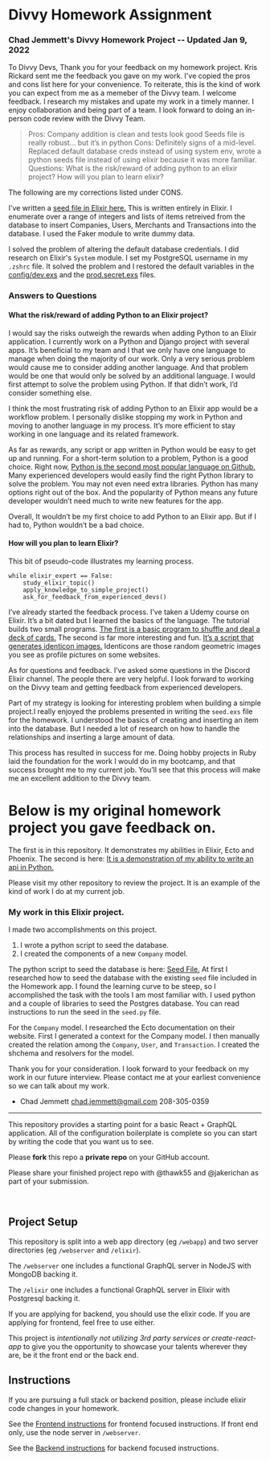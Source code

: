 # Divvy Homework Assignment

### Chad Jemmett's Divvy Homework Project -- Updated Jan 9, 2022

To Divvy Devs,
Thank you for your feedback on my homework project. Kris Rickard sent me the feedback you gave on my work. I've copied
the pros and cons list here for your convenience.
To reiterate, this is the kind of work you can expect from me as a memeber of the Divvy team. I welcome feedback. I
research my mistakes and upate my work in a timely manner. I enjoy collaboration and being part of a team. I look
forward to doing an in-person code review with the Divvy Team.

> Pros:
> Company addition is clean and tests look good
> Seeds file is really robust… but it’s in python
> Cons:
> Definitely signs of a mid-level. Replaced default database creds instead of using system env, wrote a python seeds file instead of using elixir because it was more familiar.
> Questions:
> What is the risk/reward of adding python to an elixir project?
> How will you plan to learn elixir?

The following are my corrections listed under CONS.

I've written a [seed file in Elixir here.](https://github.com/ceejaay/web-homework/blob/master/elixir/priv/repo/seeds.exs)
This is written entirely in Elixir. I enumerate over a range of integers and lists of items retreived from the database
to insert Companies, Users, Merchants and Transactions into the database. I used the Faker module to write dummy data.

I solved the problem of altering the default database credentials. I did research on Elixir's `System` module. I
set my PostgreSQL username in my `.zshrc` file. It solved the problem and I restored the default variables in the
[config/dev.exs](https://github.com/ceejaay/web-homework/blob/master/elixir/config/dev.exs) and the [prod.secret.exs](https://github.com/ceejaay/web-homework/blob/master/elixir/config/prod.secret.exs) files.


### Answers to Questions

#### What the risk/reward of adding Python to an Elixir project?

I would say the risks outweigh the rewards when adding Python to an Elixir application. I currently work on a Python and Django project with several apps. It’s beneficial to my team and I that we only have one language to manage when doing the majority of our work. Only a very serious problem would cause me to consider adding another language. And that problem would be one that would only be solved by an additional language. I would first attempt to solve the problem using Python. If that didn’t work, I’d consider something else.


I think the most frustrating risk of adding Python to an Elixir app would be a workflow problem. I personally dislike stopping my work in Python and moving to another language in my process. It’s more efficient to stay working in one language and its related framework.


    
As far as rewards, any script or app written in Python would be easy to get up and running. For a short-term solution to a problem, Python is a good choice. Right now, [Python is the second most popular language on Github.](https://madnight.github.io/githut/#/pull_requests/2021/4) Many experienced developers would easily find the right Python library to solve the problem. You may not even need extra libraries. Python has many options right out of the box. And the popularity of Python means any future developer wouldn’t need much to write new features for the app.


Overall, It wouldn’t be my first choice to add Python to an Elixir app. But if I had to, Python wouldn’t be a bad choice.

#### How will you plan to learn Elixir?

This bit of pseudo-code illustrates my learning process.
```
while elixir_expert == False:
    study_elixir_topic()
    apply_knowledge_to_simple_project()
    ask_for_feedback_from_experienced_devs()

```

I’ve already started the feedback process. I’ve taken a Udemy course on Elixir. It’s a bit dated but I learned the
basics of the language. The tutorial builds two small programs. [The first is a basic program to shuffle and deal a
deck of cards.](https://github.com/ceejaay/elixir_card_shuffler) The second is far more interesting and fun. [It’s a script that generates identicon images.](https://github.com/ceejaay/elixir_project) Identicons are those random geometric images you see as profile pictures on some websites. 

As for questions and feedback. I’ve asked some questions in the Discord Elixir channel. The people there are very helpful. I look forward to working on the Divvy team and getting feedback from experienced developers.

Part of my strategy is looking for interesting problem when building a simple project.I really enjoyed the problems presented in writing the `seed.exs` file for the homework. I understood the basics of creating and inserting an item into the database. But I needed a lot of research on how to handle the relationships and inserting a large amount of data. 

This process has resulted in success for me. Doing hobby projects in Ruby laid the foundation for the work I would do in my bootcamp, and that success brought me to my current job. You’ll see that this process will make me an excellent addition to the Divvy team.


# Below is my original homework project you gave feedback on.


The first is in this repository. It demonstrates my abilities in Elixir, Ecto and Phoenix.
The second is here: [It is a demonstration of my ability to write an api in
Python.](https://github.com/ceejaay/transaction_tracker)

Please visit my other repository to review the project. It is an example of the kind of work I do at my current job.

### My work in this Elixir project. 
I made two accomplishments on this project.

1. I wrote a python script to seed the database.
2. I created the components of a new `Company` model.

The python script to seed the database is here: [Seed File.](https://github.com/ceejaay/web-homework/blob/master/seed.py)
At first I researched how to seed the database with the existing `seed` file included in the Homework app. I found the
learning curve to be steep, so I accomplished the task with the tools I am most familiar with. I used python and a
couple of libraries to seed the Postgres database.
You can read instructions to run the seed in the `seed.py` file.

For the `Company` model. I researched the Ecto documentation on their website. First I generated a context for the
Company model. I then manually created the relation among the `Company`, `User`, and `Transaction`.
I created the shchema and resolvers for the model.

Thank you for your consideration. I look forward to your feedback on my work in our future interview. 
Please contact me at your earliest convenience so we can talk about my work.

- Chad Jemmett
chad.jemmett@gmail.com
208-305-0359


*************************************************************************************************
This repository provides a starting point for a basic React + GraphQL application.
All of the configuration boilerplate is complete so you can start by writing the code that you want us to see.

Please **fork** this repo a **private repo** on your GitHub account.

Please share your finished project repo with @thawk55 and @jakerichan as part of your submission.

<br />


## Project Setup

This repository is split into a web app directory (eg `/webapp`) and two server directories (eg `/webserver` and `/elixir`).

The `/webserver` one includes a functional GraphQL server in NodeJS with MongoDB backing it.

The `/elixir` one includes a functional GraphQL server in Elixir with Postgresql backing it.

If you are applying for backend, you should use the elixir code.
If you are applying for frontend, feel free to use either.

This project is _intentionally not utilizing 3rd party services or create-react-app_ to give you the opportunity to showcase your talents wherever they are, be it the front end or the back end.

## Instructions

If you are pursuing a full stack or backend position, please include elixir code changes in your homework.

See the [Frontend instructions](webapp/README.md) for frontend focused instructions.  If front end only, use the node server in `/webserver`.

See the [Backend instructions](backend.md) for backend focused instructions.



